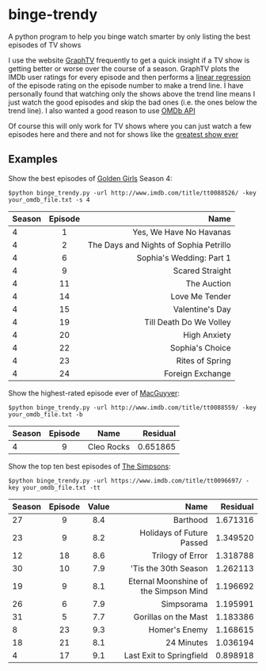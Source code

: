 # binge-trendy
A python program to help you binge watch smarter by only listing the best episodes of TV shows

I use the website [GraphTV](http://graphtv.kevinformatics.com/)
frequently to get a quick insight if a TV show is getting better or
worse over the course of a season. GraphTV plots the IMDb user ratings for every episode and then performs a
[linear regression](https://en.wikipedia.org/wiki/Linear_regression) of
the episode rating on the episode number to make a trend line. I have personally found that
watching only the shows above the trend line means I just watch the good
episodes and skip the bad ones (i.e. the ones below the trend line). I
also wanted a good reason to use [OMDb API](http://www.omdbapi.com/)

Of course this will only work for TV shows where you can just watch a few
episodes here and there and not for shows like the [greatest show ever](http://www.imdb.com/title/tt0306414/)

## Examples
Show the best episodes of [Golden Girls](http://www.imdb.com/title/tt0088526/) Season 4:

```$python binge_trendy.py -url http://www.imdb.com/title/tt0088526/ -key your_omdb_file.txt -s 4```

|   Season| Episode |                                Name|
| -------- | :-----: | ----------------------------------:|
|       4 |     1 |               Yes, We Have No Havanas|
|       4 |     2 |The Days and Nights of Sophia Petrillo|
|       4 |     6 |              Sophia's Wedding: Part 1|
|       4 |     9 |                       Scared Straight|
|      4  |   11  |                          The Auction|
|      4  |   14  |                       Love Me Tender|
|      4  |   15  |                      Valentine's Day|
|      4  |   19  |              Till Death Do We Volley|
|      4  |   20  |                         High Anxiety|
|      4  |   22  |                      Sophia's Choice|
|      4  |   23  |                      Rites of Spring|
|      4  |   24  |                     Foreign Exchange|

Show the highest-rated episode ever of [MacGuyver](http://www.imdb.com/title/tt0088559/):

```$python binge_trendy.py -url http://www.imdb.com/title/tt0088559/ -key your_omdb_file.txt -b```

|Season| Episode |       Name | Residual|
| -------- | :-----: | :--------: | ----------:|
|     4   |    9 |  Cleo Rocks | 0.651865

Show the top ten best episodes of [The Simpsons](https://www.imdb.com/title/tt0096697/):

```$python binge_trendy.py -url https://www.imdb.com/title/tt0096697/ -key your_omdb_file.txt -tt```

| Season| Episode|  Value|                               Name|  Residual|
| ----- | :-----: | :---: | --------------------------------: | -------:|
|   27  |     9  |  8.4 |                              Barthood|  1.671316|
|   23  |     9  |  8.2 |             Holidays of Future Passed|  1.349520|
|   12  |    18  |  8.6 |                      Trilogy of Error|  1.318788|
|   30  |    10  |  7.9 |                  'Tis the 30th Season|  1.262113|
|   19  |     9  |  8.1 | Eternal Moonshine of the Simpson Mind|  1.196692|
|   26  |     6  |  7.9 |                            Simpsorama|  1.195991|
|   31  |     5  |  7.7 |                  Gorillas on the Mast|  1.183386|
|    8  |    23  |  9.3 |                         Homer's Enemy|  1.168615|
|   18  |    21  |  8.1 |                            24 Minutes|  1.036194|
|    4  |    17  |  9.1 |              Last Exit to Springfield|  0.898918|
